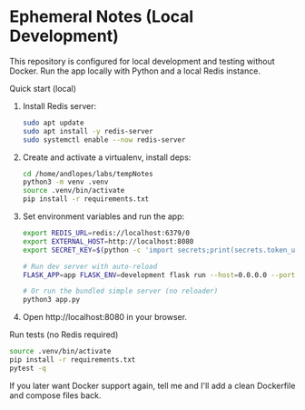 # Ephemeral Notes (Local Development)

This repository is configured for local development and testing without Docker. Run the app locally with Python and a local Redis instance.

Quick start (local)
1. Install Redis server:
   ```bash
   sudo apt update
   sudo apt install -y redis-server
   sudo systemctl enable --now redis-server
   ```

2. Create and activate a virtualenv, install deps:
   ```bash
   cd /home/andlopes/labs/tempNotes
   python3 -m venv .venv
   source .venv/bin/activate
   pip install -r requirements.txt
   ```

3. Set environment variables and run the app:
   ```bash
   export REDIS_URL=redis://localhost:6379/0
   export EXTERNAL_HOST=http://localhost:8080
   export SECRET_KEY=$(python -c 'import secrets;print(secrets.token_urlsafe(24))')

   # Run dev server with auto-reload
   FLASK_APP=app FLASK_ENV=development flask run --host=0.0.0.0 --port=8080

   # Or run the bundled simple server (no reloader)
   python3 app.py
   ```

4. Open http://localhost:8080 in your browser.

Run tests (no Redis required)
```bash
source .venv/bin/activate
pip install -r requirements.txt
pytest -q
```

If you later want Docker support again, tell me and I'll add a clean Dockerfile and compose files back.
